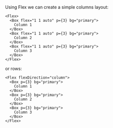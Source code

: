 Using Flex we can create a simple columns layout:

```tsx
<Flex>
  <Box flex="1 1 auto" p={3} bg="primary">
    Column 1
  </Box>
  <Box flex="1 1 auto" p={3} bg="primary">
    Column 2
  </Box>
  <Box flex="1 1 auto" p={3} bg="primary">
    Column 3
  </Box>
</Flex>
```

or rows:

```tsx
<Flex flexDirection="column">
  <Box p={3} bg="primary">
    Column 1
  </Box>
  <Box p={3} bg="primary">
    Column 2
  </Box>
  <Box p={3} bg="primary">
    Column 3
  </Box>
</Flex>
```
